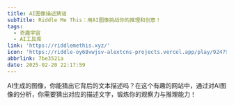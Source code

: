 ```yaml
---
title: AI图像描述猜谜
subTitle: Riddle Me This：用AI图像挑战你的推理和创意！
tags:
  - 奇趣宇宙
  - AI工具库
link: 'https://riddlemethis.xyz/'
icon: 'https://riddle-oy68vwjsv-alextcns-projects.vercel.app/play/924797e/og'
abbrlink: 7be3521a
date: 2025-02-20 22:17:59
---
```


AI生成的图像，你能猜出它背后的文本描述吗？在这个有趣的网站中，通过对AI图像的分析，你需要猜出对应的描述文字，锻炼你的观察力与推理能力！